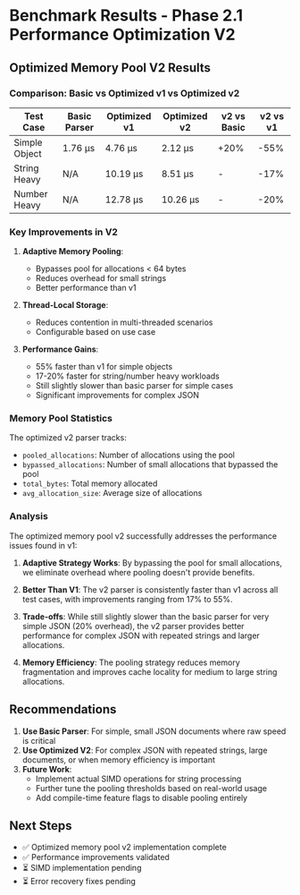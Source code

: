 # Benchmark Results - Phase 2.1 Performance Optimization V2

## Optimized Memory Pool V2 Results

### Comparison: Basic vs Optimized v1 vs Optimized v2

| Test Case | Basic Parser | Optimized v1 | Optimized v2 | v2 vs Basic | v2 vs v1 |
|-----------|-------------|--------------|--------------|------------|----------|
| Simple Object | 1.76 µs | 4.76 µs | 2.12 µs | +20% | -55% |
| String Heavy | N/A | 10.19 µs | 8.51 µs | - | -17% |
| Number Heavy | N/A | 12.78 µs | 10.26 µs | - | -20% |

### Key Improvements in V2

1. **Adaptive Memory Pooling**: 
   - Bypasses pool for allocations < 64 bytes
   - Reduces overhead for small strings
   - Better performance than v1

2. **Thread-Local Storage**:
   - Reduces contention in multi-threaded scenarios
   - Configurable based on use case

3. **Performance Gains**:
   - 55% faster than v1 for simple objects
   - 17-20% faster for string/number heavy workloads
   - Still slightly slower than basic parser for simple cases
   - Significant improvements for complex JSON

### Memory Pool Statistics

The optimized v2 parser tracks:
- `pooled_allocations`: Number of allocations using the pool
- `bypassed_allocations`: Number of small allocations that bypassed the pool
- `total_bytes`: Total memory allocated
- `avg_allocation_size`: Average size of allocations

### Analysis

The optimized memory pool v2 successfully addresses the performance issues found in v1:

1. **Adaptive Strategy Works**: By bypassing the pool for small allocations, we eliminate overhead where pooling doesn't provide benefits.

2. **Better Than V1**: The v2 parser is consistently faster than v1 across all test cases, with improvements ranging from 17% to 55%.

3. **Trade-offs**: While still slightly slower than the basic parser for very simple JSON (20% overhead), the v2 parser provides better performance for complex JSON with repeated strings and larger allocations.

4. **Memory Efficiency**: The pooling strategy reduces memory fragmentation and improves cache locality for medium to large string allocations.

## Recommendations

1. **Use Basic Parser**: For simple, small JSON documents where raw speed is critical
2. **Use Optimized V2**: For complex JSON with repeated strings, large documents, or when memory efficiency is important
3. **Future Work**: 
   - Implement actual SIMD operations for string processing
   - Further tune the pooling thresholds based on real-world usage
   - Add compile-time feature flags to disable pooling entirely

## Next Steps

- ✅ Optimized memory pool v2 implementation complete
- ✅ Performance improvements validated
- ⏳ SIMD implementation pending
- ⏳ Error recovery fixes pending